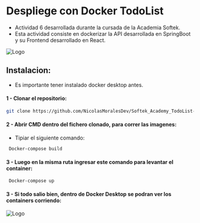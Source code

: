 # Despliege con Docker TodoList

- Actividad 6 desarrollada durante la cursada de la Academia Softek.
- Esta actividad consiste en dockerizar la API desarrollada en SpringBoot  y su Frontend desarrollado en React.

![Logo](https://assets.zabbix.com/img/logo/docker.svg)




## Instalacion:

- Es importante tener instalado docker desktop antes.
#### 1 - Clonar el repositorio:
```bash
git clone https://github.com/NicolasMoralesDev/Softek_Academy_TodoList-Java.git
```


#### 2 - Abrir CMD dentro del fichero clonado, para correr las imagenes:

  - Tipiar el siguiente comando:

```Docker
 Docker-compose build

```

#### 3 - Luego en la misma ruta ingresar este comando para levantar el container:

```Docker
 Docker-compose up

```
#### 3 - Si todo salio bien, dentro de Docker Desktop se podran ver los containers corriendo:

![Logo](https://firebasestorage.googleapis.com/v0/b/fotos-cde1e.appspot.com/o/Docker.PNG?alt=media&token=41fb40e0-7ea9-4d65-8213-a8f9ba0855f7)

    
    

